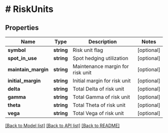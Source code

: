 # # RiskUnits

## Properties

Name | Type | Description | Notes
------------ | ------------- | ------------- | -------------
**symbol** | **string** | Risk unit flag | [optional] 
**spot_in_use** | **string** | Spot hedging utilization | [optional] 
**maintain_margin** | **string** | Maintenance margin for risk unit | [optional] 
**initial_margin** | **string** | Initial margin for risk unit | [optional] 
**delta** | **string** | Total Delta of risk unit | [optional] 
**gamma** | **string** | Total Gamma of risk unit | [optional] 
**theta** | **string** | Total Theta of risk unit | [optional] 
**vega** | **string** | Total Vega of risk unit | [optional] 

[[Back to Model list]](../../README.md#documentation-for-models) [[Back to API list]](../../README.md#documentation-for-api-endpoints) [[Back to README]](../../README.md)

